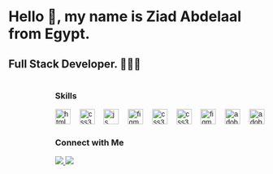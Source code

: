 # Hello 👋, my name is Ziad Abdelaal from Egypt.

## Full Stack Developer. 🚀🧑‍💻

<div style="float:right;">



### Skills

<div align="left" style="font-family: 'Urbanist', sans-serif;">
  
  <img src="https://skillicons.dev/icons?i=html" height="30" alt="html5 logo" />
  <img width="10" />
  <img src="https://skillicons.dev/icons?i=css" height="30" alt="css3 logo" />
  <img width="10" />
  <img src="https://skillicons.dev/icons?i=js" height="30" alt="js logo" />
  <img width="10" />
  <img src="https://skillicons.dev/icons?i=ts" height="30" alt="figma logo" />
  <img width="10" />
  <img src="https://skillicons.dev/icons?i=dotnet" height="30" alt="css3 logo" />
  <img width="10" />
  <img src="https://skillicons.dev/icons?i=cs" height="30" alt="css3 logo" />
  <img width="10" /> 
  <img src="https://skillicons.dev/icons?i=figma" height="30" alt="figma logo" />
  <img width="10" />
  <img src="https://skillicons.dev/icons?i=ps" height="30" alt="adobephotoshop logo" />
  <img width="10" />
  <img src="https://skillicons.dev/icons?i=ai" height="30" alt="adobeillustrator logo" />
</div>

### Connect with Me

<div align="left" style="font-family: 'Urbanist', sans-serif;">
  <a href="https://www.linkedin.com/in/ziad-mohamed-50b53a213/" target="_blank">
    <img src="https://skillicons.dev/icons?i=linkedin" />
  </a>
  <a href="mailto:ziadmohamed345@gmail.com" target="_blank">
    <img src="https://skillicons.dev/icons?i=gmail" />
  </a>
</div>

